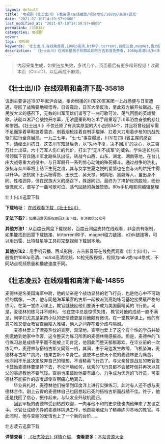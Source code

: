 ```yaml
---
layout: default
title: '电视剧《壮士出川》下载资源/在线播放/视频地址/1080p/高清/蓝光'
date: "2021-07-10T14:39:57+0800"
last_modified_at: "2021-07-10T14:39:57+0800"
permalink: /35818/
categories: 电视剧
cover:
tags: 电视剧
keywords: '壮士出川,在线免费看,1080p高清,bt种子,torrent,百度云盘,magnet,磁力链,迅雷下载资源'
description: '《壮士出川》在线云播放手机西瓜影院吉吉影音免费看，1080p高清bd/hd未删减完整版和tc抢先枪版，mkv/mp4格式，附带bt/torrent种子、magnet/磁力链、百度云盘、网盘资源迅雷下载链接'
---
```


>内容采集生成，如果链接失效，多试几个，页面最后有更多精彩视频！收藏本页（Ctrl+D)，以后再找不麻烦。


## 《壮士出川》在线观看和高清下载-35818

该剧主要讲述1937年淞沪会战，奉命增援的川军20军某团一上战场便与日军遭遇，夺回了战略要地顿悟寺。日酋震动，日军大举反攻，至此双方展开拉锯战。在民族大义的感召下，无数的川军英雄们谱写了一曲可歌可泣、荡气回肠的英雄赞歌。该剧以淞沪会战拉开序幕，用浓墨重彩的艺术手段重现了川军浴血奋战的悲壮和惨烈。《壮士出川》不仅还原了有真实原型的大小战例34个，并且将曾经因军需不足而穿着草鞋披着蓑衣、别着烟枪挂着自制手榴弹、扛着大刀用着步枪的抗战先驱们进行全真展现。一九三七年，“七·七”事变爆发，川军在四川省主席的感召下，请缨出川抗日。这支川军知耻后勇，以“失地不复，决不回川”的决心，以三百万壮士出征，六十万军人伤亡的代价，打出了“无川不成军”的威名。学生连长张抗带领属下官兵随川军北路纵队出征，转战今山西、山东、湖北、湖南等地，在台儿庄大战等重大战役中，与日军展开一系列惊心动魄的殊死搏斗。通过战争的洗礼，张抗与众川军将士结下生死之谊，其与女学生夏之悦的爱情也在血与火的烘托中得以升华。张抗属下士兵杨得贵、王长生、吴天禄、何阴阳、黑娃等人，虽出身不同、性格迥异，但在民族大义的感召下，殊途同归，最终为了掩护张抗脱险，纷纷慷慨就义，谱写了一曲可歌可泣、荡气回肠的英雄赞歌。80s手机电影网编辑整理


壮士出川迅雷下载

**下载地址**： [在线观看下载 《壮士出川》](https://www.993dy.com//vod-detail-id-36040.html) 


**无法下载?**：`如果迅雷因版权原因无法下载，关注微信公众号 `

**其他方法1**：从百度云网盘下载视频，百度云网盘支持在线观看，非会员有限制，如果能找到迅雷下载链接、bt/torrent种子、magnet磁力链接、e2dk链接等，可以用迅雷、比特彗星等工具将完整视频下载到本地。

**其他方法2**：用手机云播、西瓜影院、吉吉影音等在线免费观看《壮士出川》，一般提供1080p高清、hd/bd高清视频、tc抢先版视频，视频为mkv或mp4格式，不同站点视频质量和播放速度不同。


## 《壮志凌云》在线观看和高清下载-14855

麦德林是名美国海军中尉，他的父亲是个战功显赫的老飞行员，也是他心中不可动摇的偶像。一次，他与同是海军军官的古斯一起被派到高炮练习基地接受最严格的练习。在第一堂练习课上，教官就鼓励他们要勇于成为美国最精英的飞行员。可是，麦德林的练习并不顺利， 他在空中总是惊慌失措， 教官对他的成绩一直不满足，同学们尤其是第四小队的史奈德更是对他颇有微词。在一堂教学课上，他的有意刁难又使女教官查丽陷入难堪，俩人之间存在着分歧与隔阂。<br />　　麦德林爱上了漂亮热忱的查丽，渐渐地，查丽也爱上了这个有个性的学员并破例邀他到她家中作客，这令整天为练习所困的麦德林稍感振奋。但是，麦德林的飞行练习总是成绩平平而不能被上司肯定，他因此而整天郁郁寡欢。在毕业前的一次练习中，麦德林与搭档古斯又同驾一机，其间，由于马达发生故障，飞机坠海，麦德林与古斯**跳海，结果古斯不幸身亡。这使本已整天不悦的麦德林更为痛苦，他闷闷不乐且决定放弃自己的理想，不当精英飞行员了。与父亲曾是战友的教官麦卡鼓励麦德林要坚持下去，不论环境如何，优秀的飞行员都不会被吓倒并再次以其父的事迹教他不要气馁。查丽也来鼓励他要有雄心，力争成为优秀的飞行员，可麦德林不能振作的态度却使查丽痛心地离去。<br />　　毕业典礼时，麦德林他们被带到印度洋上进行实弹练习，此时有人还不想与麦德林合作。刚上云霄的麦德林自己也因想起已死的搭档古斯而战绩不佳。终于，他还是找回了信心，振作起来，与队友全歼敌机而归。<br />　　回到甲板的麦德林受到热烈欢迎，一向与他不和的史奈德也向他伸来了友谊之手。长官让成绩优异的麦德林挑选工作，他自豪地成为了精英练习基地的教官。与此同时，他与查丽的爱情也上了一个新的台阶&hellip;…


壮志凌云迅雷下载

**详情查看**： [《壮志凌云》详情介绍](/movie/14855/)， **查看更多**：[本站资源大全](/movie/t/all/)

